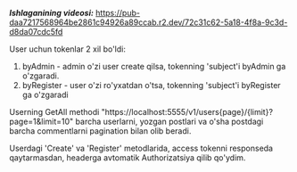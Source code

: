 ***Ishlaganining videosi:***  https://pub-daa7217568964be2861c94926a89ccab.r2.dev/72c31c62-5a18-4f8a-9c3d-d8da07cdc5fd

User uchun tokenlar 2 xil bo'ldi:
  1) byAdmin - admin o'zi user create qilsa, tokenning 'subject'i byAdmin ga o'zgaradi.
  2) byRegister - user o'zi ro'yxatdan o'tsa, tokenning 'subject'i byRegister ga o'zgaradi

Userning GetAll methodi "https://localhost:5555/v1/users{page}/{limit}?page=1&limit=10" barcha userlarni, yozgan postlari va o'sha postdagi  barcha commentlarni pagination bilan olib beradi.


Userdagi 'Create' va 'Register' metodlarida, access tokenni responseda qaytarmasdan, headerga avtomatik Authorizatsiya qilib qo'ydim.

